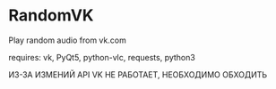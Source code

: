 # RandomVK
Play random audio from vk.com

requires: vk, PyQt5, python-vlc, requests, python3

ИЗ-ЗА ИЗМЕНИЙ API VK НЕ РАБОТАЕТ, НЕОБХОДИМО ОБХОДИТЬ

